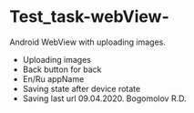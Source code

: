 # Test_task-webView-
Android WebView with uploading images. 
- Uploading images
- Back button for back
- En/Ru appName
- Saving state after device rotate
- Saving last url
09.04.2020. 
Bogomolov R.D.
